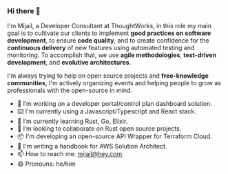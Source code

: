 ### Hi there 👋

I'm Mijail, a Developer Consultant at ThoughtWorks, in this role my main goal is to cultivate our clients to implement __good practices on software development__, to ensure __code quality__, and to create confidence for the __continuous delivery__ of new features using automated testing and monitoring. To accomplish that, we use __agile methodologies__, __test-driven development__, and __evolutive architectures__.

I'm always trying to help on open source projects and __free-knowledge communities__, I'm actively organizing events and helping people to grow as professionals with the open-source in mind.

- 🔭 I’m working on a developer portal/control plan dashboard solution.
- ⌨️ I'm currently using a Javascript/Typescript and React stack.
- 🌱 I’m currently learning Rust, Go, Elixir.
- 👯 I’m looking to collaborate on Rust open source projects.
- 📦 I'm developing an open-source API Wrapper for Terraform Cloud.
- 📖 I'm writing a handbook for AWS Solution Architect.
- 📫 How to reach me: mijail@hey.com
- 😄 Pronouns: he/him

